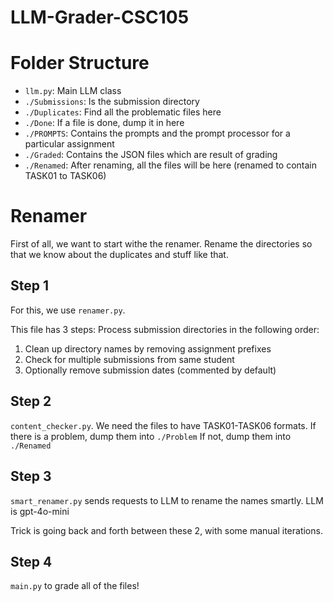 # LLM-Grader-CSC105

# Folder Structure
- `llm.py`: Main LLM class
- `./Submissions`: Is the submission directory
- `./Duplicates`: Find all the problematic files here
- `./Done`: If a file is done, dump it in here
- `./PROMPTS`: Contains the prompts and the prompt processor for a particular assignment
- `./Graded`: Contains the JSON files which are result of grading
- `./Renamed`: After renaming, all the files will be here (renamed to contain TASK01 to TASK06)

# Renamer
First of all, we want to start withe the renamer. Rename the directories so that we know about the duplicates and stuff like that.

## Step 1
For this, we use `renamer.py`. 

This file has 3 steps:
Process submission directories in the following order:
1. Clean up directory names by removing assignment prefixes
2. Check for multiple submissions from same student
3. Optionally remove submission dates (commented by default)

## Step 2
`content_checker.py`. We need the files to have TASK01-TASK06 formats.
If there is a problem, dump them into `./Problem`
If not, dump them into `./Renamed`

## Step 3
`smart_renamer.py` sends requests to LLM to rename the names smartly. LLM is gpt-4o-mini

Trick is going back and forth between these 2, with some manual iterations.

## Step 4
`main.py` to grade all of the files!